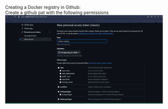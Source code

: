 Creating a Docker registry in Github: <br>
Create a github pat with the following permissions <br>
![](./images/pat.png)<br>

